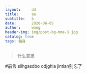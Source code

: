```yaml
---
layout:     dd
title:      aa
subtitle:   b
date:       2020-06-05
author:     wang
header-img: img/post-bg-mma-3.jpg
catalog: true
tags: 健身
---
```


>什么意思

#前言
silhgasdbo odjghia jintian别忘了
